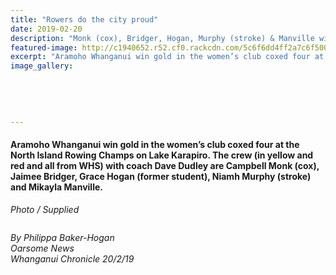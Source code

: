 ```yaml
---
title: "Rowers do the city proud"
date: 2019-02-20
description: "Monk (cox), Bridger, Hogan, Murphy (stroke) & Manville win gold at the North Island Rowing Champs..."
featured-image: http://c1940652.r52.cf0.rackcdn.com/5c6f6dd4ff2a7c6f500004ee/Philippa-BH-Chron-20-Feb-315.smaller-snip.jpg
excerpt: "Aramoho Whanganui win gold in the women’s club coxed four at the NI Rowing Champs. The crew Monk (cox), Bridger, Hogan, Murphy (stroke) & Manville."
image_gallery:
    
    
    
    
    
---
```


<h4>Aramoho Whanganui win gold in the women&rsquo;s club coxed four at the North Island Rowing Champs on Lake Karapiro. The crew (in yellow and red and all from WHS) with coach Dave Dudley are Campbell Monk (cox), Jaimee Bridger, Grace Hogan (former student), Niamh Murphy (stroke) and Mikayla Manville.<br /><em></em></h4>
<p><em>Photo / Supplied</em></p>
<p><em><img src=http://c1940652.r52.cf0.rackcdn.com/5c7456c7ff2a7c6f50000539/Philippa-BH-Chron-20-Feb-snip--writeup.jpg alt="" /></em></p>
<p><em>By Philippa Baker-Hogan<br />Oarsome News<br />Whanganui Chronicle 20/2/19</em></p>

